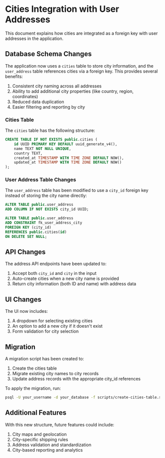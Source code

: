 # Cities Integration with User Addresses

This document explains how cities are integrated as a foreign key with user addresses in the application.

## Database Schema Changes

The application now uses a `cities` table to store city information, and the `user_address` table references cities via a foreign key. This provides several benefits:

1. Consistent city naming across all addresses
2. Ability to add additional city properties (like country, region, coordinates)
3. Reduced data duplication
4. Easier filtering and reporting by city

### Cities Table

The `cities` table has the following structure:

```sql
CREATE TABLE IF NOT EXISTS public.cities (
    id UUID PRIMARY KEY DEFAULT uuid_generate_v4(),
    name TEXT NOT NULL UNIQUE,
    country TEXT,
    created_at TIMESTAMP WITH TIME ZONE DEFAULT NOW(),
    updated_at TIMESTAMP WITH TIME ZONE DEFAULT NOW()
);
```

### User Address Table Changes

The `user_address` table has been modified to use a `city_id` foreign key instead of storing the city name directly:

```sql
ALTER TABLE public.user_address 
ADD COLUMN IF NOT EXISTS city_id UUID;

ALTER TABLE public.user_address
ADD CONSTRAINT fk_user_address_city
FOREIGN KEY (city_id)
REFERENCES public.cities(id)
ON DELETE SET NULL;
```

## API Changes

The address API endpoints have been updated to:

1. Accept both `city_id` and `city` in the input
2. Auto-create cities when a new city name is provided
3. Return city information (both ID and name) with address data

## UI Changes

The UI now includes:

1. A dropdown for selecting existing cities
2. An option to add a new city if it doesn't exist
3. Form validation for city selection

## Migration

A migration script has been created to:

1. Create the cities table
2. Migrate existing city names to city records
3. Update address records with the appropriate city_id references

To apply the migration, run:

```bash
psql -U your_username -d your_database -f scripts/create-cities-table.sql
```

## Additional Features

With this new structure, future features could include:

1. City maps and geolocation
2. City-specific shipping rules
3. Address validation and standardization
4. City-based reporting and analytics 